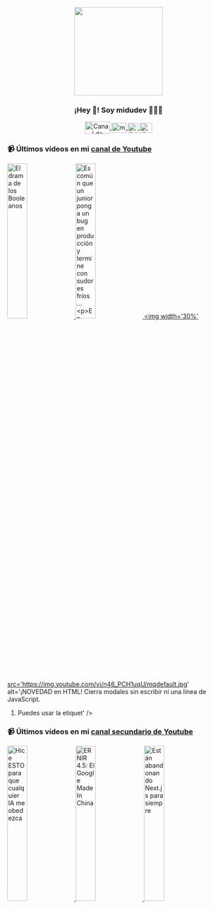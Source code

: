 <p align="center" width="300">
   <img align="center" width="200" src="https://user-images.githubusercontent.com/1561955/106762302-fda9de00-6635-11eb-99be-3ef744e60c0e.png" />
   <h3 align="center">¡Hey 👋! Soy midudev 👨🏻‍💻</h3>
</p>

<p align="center">
   <a href="https://twitch.tv/midudev" target="blank">
    <img align="center" src="https://upload.wikimedia.org/wikipedia/commons/c/ce/Twitch_logo_2019.svg" alt="Canal de Twitch de midudev" height="28px" width="56px" />
  </a>
  <span style="width: 8px;"> </span>
   <a href="https://youtube.com/midudev" target="blank">
    <img align="center" src="https://upload.wikimedia.org/wikipedia/commons/0/09/YouTube_full-color_icon_%282017%29.svg" alt="midudev" height="23px" width="33px" />
  </a>
  <span style="width: 8px;"> </span>
  <a href="https://instagram.com/midu.dev" target="blank">
    <img align="center" src="https://upload.wikimedia.org/wikipedia/commons/e/e7/Instagram_logo_2016.svg" alt="Canal de Instagram de midu.dev" height="23px" width="23px" />
  </a>
  <span style="width: 8px;"> </span>
  <a href="https://twitter.com/midudev" target="blank">
    <img align="center" src="https://upload.wikimedia.org/wikipedia/commons/thumb/6/6f/Logo_of_Twitter.svg/2491px-Logo_of_Twitter.svg.png" alt="Canal de Twitter de midudev" height="23px" width="28px" />
  </a>
</p>

### 📹 Últimos vídeos en mi [canal de Youtube](https://youtube.com/midudev?sub_confirmation=1)

<a href='https://youtu.be/5L_JtGfuNsI' target='_blank'>
  <img width='30%' src='https://img.youtube.com/vi/5L_JtGfuNsI/mqdefault.jpg' alt='El drama de los Booleanos' />
</a>
<a href='https://youtu.be/hwrWqIv5OfU' target='_blank'>
  <img width='30%' src='https://img.youtube.com/vi/hwrWqIv5OfU/mqdefault.jpg' alt='Es común que un junior ponga un bug en producción y termine con sudores fríos…

En cambio, un senior' />
</a>
<a href='https://youtu.be/n46_PCH1uqU' target='_blank'>
  <img width='30%' src='https://img.youtube.com/vi/n46_PCH1uqU/mqdefault.jpg' alt='¡NOVEDAD en HTML! Cierra modales sin escribir ni una línea de JavaScript.

1. Puedes usar la etiquet' />
</a>

### 📹 Últimos vídeos en mi [canal secundario de Youtube](https://youtube.com/midulive?sub_confirmation=1)

<a href='https://youtu.be/ZMUdY6X9U4M' target='_blank'>
  <img width='30%' src='https://img.youtube.com/vi/ZMUdY6X9U4M/mqdefault.jpg' alt='Hice ESTO para que cualquier IA me obedezca' />
</a>
<a href='https://youtu.be/GEKT4Q2oGEY' target='_blank'>
  <img width='30%' src='https://img.youtube.com/vi/GEKT4Q2oGEY/mqdefault.jpg' alt='ERNIR 4.5: El Google Made In China' />
</a>
<a href='https://youtu.be/9NgS6ztlGt8' target='_blank'>
  <img width='30%' src='https://img.youtube.com/vi/9NgS6ztlGt8/mqdefault.jpg' alt='Están abandonando Next.js para siempre' />
</a>
